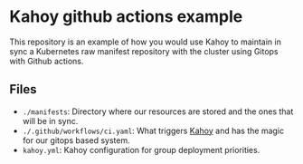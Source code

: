 # Kahoy github actions example

This repository is an example of how you would use Kahoy to maintain in sync a Kubernetes raw manifest repository with the cluster using Gitops with Github actions.

## Files

- `./manifests`: Directory where our resources are stored and the ones that will be in sync.
- `./.github/workflows/ci.yaml`: What triggers [Kahoy] and has the magic for our gitops based system.
- `kahoy.yml`: Kahoy configuration for group deployment priorities.

[kahoy]: https://github.com/slok/kahoy
